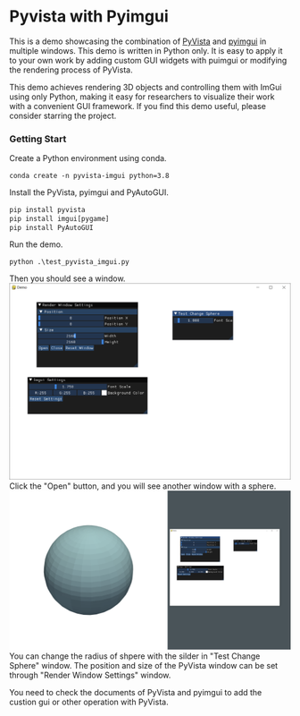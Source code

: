 # Pyvista with Pyimgui

This is a demo showcasing the combination of [PyVista](https://docs.pyvista.org/version/stable/) and [pyimgui](https://pyimgui.readthedocs.io/en/latest/index.html) in multiple windows. 
This demo is written in Python only.
It is easy to apply it to your own work by adding custom GUI widgets with puimgui or modifying the rendering process of PyVista.

This demo achieves rendering 3D objects and controlling them with ImGui using only Python, making it easy for researchers to visualize their work with a convenient GUI framework.
If you find this demo useful, please consider starring the project.

### Getting Start
Create a Python environment using conda.

```
conda create -n pyvista-imgui python=3.8
```

Install the PyVista, pyimgui and PyAutoGUI.

```
pip install pyvista
pip install imgui[pygame]
pip install PyAutoGUI
```
Run the demo.
```
python .\test_pyvista_imgui.py
```
Then you should see a window.
![](/images/pyimgui.png)
Click the "Open" button, and you will see another window with a sphere.
![](/images/all.png)
You can change the radius of shpere with the silder in "Test Change Sphere" window.
The position and size of the PyVista window can be set through "Render Window Settings" window.

You need to check the documents of PyVista and pyimgui to add the custion gui or other operation with PyVista.